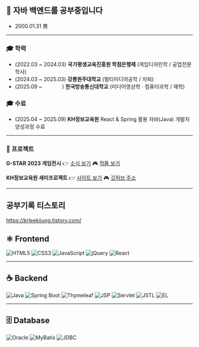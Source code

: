 ## 👋 자바 백엔드를 공부중입니다
- 2000.01.31 男

---

### 🎓 학력
- (2022.03 ~ 2024.03) **국가평생교육진흥원 학점은행제** (게임디자인학 / 공업전문학사)
- (2024.03 ~ 2025.03) **강릉원주대학교** (멀티미디어공학 / 자퇴)
- (2025.09 ~ 　　 　 ) **한국방송통신대학교** (미디어영상학 · 컴퓨터과학 / 재학)



### 🎓 수료
- (2025.04 ~ 2025.09) **KH정보교육원**  React & Spring 활용 자바(Java) 개발자 양성과정 수료

---

### 📜 프로젝트

**G-STAR 2023 게임전시**
👉 [소식 보기](https://www.shoseo.ac.kr/faculty/html/game/newsView.asp?idx=323453&pageNo=2&searchKeyword=)
🎮 [작품 보기](https://www.shoseo.ac.kr/faculty/html/game/gallery2View.asp?idx=323654&pageNo=3&searchKeyword=&etc1=MK&etc2=)

**KH정보교육원 세미프로젝트**
👉 [사이트 보기](https://moida-spring-boot.onrender.com)
🎮 [깃허브 주소](https://github.com/LeeKijung2000/KH-academy_Semi-project_MOIDA)

---
## 공부기록 티스토리
https://krleekijung.tistory.com/

## ⚛️ Frontend

![HTML5](https://img.shields.io/badge/HTML5-E34F26?style=for-the-badge&logo=html5&logoColor=white)
![CSS3](https://img.shields.io/badge/CSS3-1572B6?style=for-the-badge&logo=css3&logoColor=white)
![JavaScript](https://img.shields.io/badge/JavaScript-F7DF1E?style=for-the-badge&logo=javascript&logoColor=black)
![jQuery](https://img.shields.io/badge/jQuery-0769AD?style=for-the-badge&logo=jquery&logoColor=white)
![React](https://img.shields.io/badge/React-61DAFB?style=for-the-badge&logo=react&logoColor=black)

---

## ☕️ Backend

![Java](https://img.shields.io/badge/Java-007396?style=for-the-badge&logo=java&logoColor=white)
![Spring Boot](https://img.shields.io/badge/Spring_Boot-6DB33F?style=for-the-badge&logo=springboot&logoColor=white)
![Thymeleaf](https://img.shields.io/badge/Thymeleaf-005F0F?style=for-the-badge&logo=thymeleaf&logoColor=white)
![JSP](https://img.shields.io/badge/JSP-007396?style=for-the-badge&logo=java&logoColor=white)
![Servlet](https://img.shields.io/badge/Servlet-6A5ACD?style=for-the-badge&logo=apachetomcat&logoColor=white)
![JSTL](https://img.shields.io/badge/JSTL-990000?style=for-the-badge&logo=apache&logoColor=white)
![EL](https://img.shields.io/badge/EL-444444?style=for-the-badge&logo=java&logoColor=white)

---

## 🗄️ Database

![Oracle](https://img.shields.io/badge/Oracle-F80000?style=for-the-badge&logo=oracle&logoColor=white)
![MyBatis](https://img.shields.io/badge/MyBatis-3F51B5?style=for-the-badge&logo=mybatis&logoColor=white)
![JDBC](https://img.shields.io/badge/JDBC-007396?style=for-the-badge)
